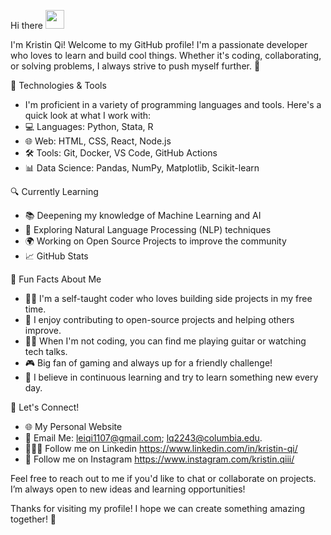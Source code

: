

Hi there <img src="https://raw.githubusercontent.com/MartinHeinz/MartinHeinz/master/wave.gif" width="30px">

I'm Kristin Qi!
Welcome to my GitHub profile! I'm a passionate developer who loves to learn and build cool things. Whether it's coding, collaborating, or solving problems, I always strive to push myself further. 🚀

<!-- Replace this with the actual link to your image -->

🔧 Technologies & Tools
- I'm proficient in a variety of programming languages and tools. Here's a quick look at what I work with:
- 💻 Languages: Python, Stata, R
- 🌐 Web: HTML, CSS, React, Node.js
- 🛠️ Tools: Git, Docker, VS Code, GitHub Actions
- 📊 Data Science: Pandas, NumPy, Matplotlib, Scikit-learn

🔍 Currently Learning
- 📚 Deepening my knowledge of Machine Learning and AI
- 🤖 Exploring Natural Language Processing (NLP) techniques
- 🌍 Working on Open Source Projects to improve the community
- 📈 GitHub Stats
<!-- Replace with your actual GitHub username -->

🚀 Fun Facts About Me
- 👨‍💻 I'm a self-taught coder who loves building side projects in my free time.
- 🌱 I enjoy contributing to open-source projects and helping others improve.
- 🧑‍🎤 When I'm not coding, you can find me playing guitar or watching tech talks.
- 🎮 Big fan of gaming and always up for a friendly challenge!
- 🌟 I believe in continuous learning and try to learn something new every day.

📨 Let's Connect!
- 🌐 My Personal Website
- 📧 Email Me: leiqi1107@gmail.com; lq2243@columbia.edu. 
- 👩🏻‍💻 Follow me on Linkedin <!-- Replace with your actual GitHub username --> https://www.linkedin.com/in/kristin-qi/
- 🧩 Follow me on Instagram <!--> https://www.instagram.com/kristin.qiii/
  
Feel free to reach out to me if you'd like to chat or collaborate on projects. I’m always open to new ideas and learning opportunities!

Thanks for visiting my profile! I hope we can create something amazing together! 🎉

<!---
KristinQi/KristinQi is a ✨ special ✨ repository because its `README.md` (this file) appears on your GitHub profile.
You can click the Preview link to take a look at your changes.
--->
